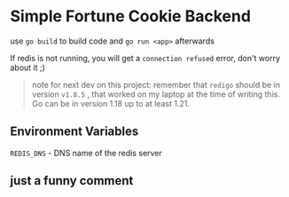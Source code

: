 # Simple Fortune Cookie Backend

use `go build` to build code and `go run <app>` afterwards

If redis is not running, you will get a `connection refused` error, don't worry about it ;)

> note for next dev on this project: remember that `redigo` should be in version `v1.8.5` , that worked on my laptop at the time of writing this. Go can be in version 1.18 up to at least 1.21. 

## Environment Variables

`REDIS_DNS` - DNS name of the redis server
## just a funny comment
